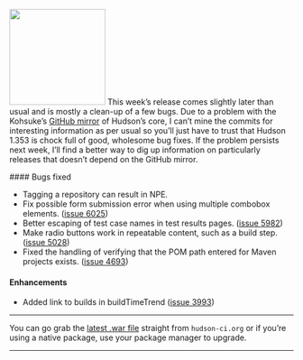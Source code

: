 <img src="http://agentdero.cachefly.net/continuousblog/hudson_soap.jpg" width="170" /> This week’s release comes slightly later than usual and is mostly a clean-up of a few bugs. Due to a problem with the Kohsuke’s [GitHub mirror](http://github.com/kohsuke/hudson) of Hudson’s core, I can’t mine the commits for interesting information as per usual so you’ll just have to trust that Hudson 1.353 is chock full of good, wholesome bug fixes. If the problem persists next week, I’ll find a better way to dig up information on particularly releases that doesn’t depend on the GitHub mirror.

\#\#\#\# Bugs fixed

- Tagging a repository can result in NPE.
- Fix possible form submission error when using multiple combobox elements. ([issue 6025](http://issues.hudson-ci.org/browse/HUDSON-6025))
- Better escaping of test case names in test results pages. ([issue 5982](http://issues.hudson-ci.org/browse/HUDSON-5982))
- Make radio buttons work in repeatable content, such as a build step. ([issue 5028](http://issues.hudson-ci.org/browse/HUDSON-5028))
- Fixed the handling of verifying that the POM path entered for Maven projects exists.
  (<a href="http://issues.hudson-ci.org/browse/HUDSON-4693">issue 4693</a>)

#### Enhancements

- Added link to builds in buildTimeTrend ([issue 3993](http://issues.hudson-ci.org/browse/HUDSON-3993))

---

You can go grab the [latest .war file](http://hudson-ci.org/latest/hudson.war) straight from `hudson-ci.org` or if you’re using a native package, use your package manager to upgrade.

---
